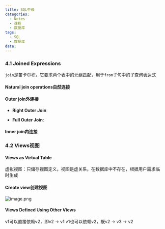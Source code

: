 ```yaml
---
title: SQL中级
categories:
  - Notes
  - 课程
  - 数据库
tags:
  - SQL
  - 数据库
date:
---
```

### 4.1 Joined Expressions
`join`是笛卡尔积，它要求两个表中的元组匹配，用于`from`子句中的子查询表达式

#### Natural join operations自然连接

#### Outer join外连接

- **Right Outer Join**:

- **Full Outer Join**:

#### Inner join内连接

### 4.2 Views视图

#### Views as Virtual Table
虚拟视图：只储存视图定义，视图是虚关系，在数据库中不存在，根据用户需求临时生成

#### Create view创建视图
![image.png](https://cdn.jsdelivr.net/gh/zhengyangWang1/image@main/img/20231009120344.png)

#### Views Defined Using Other Views
v1可以直接依赖v2，即v2 ->  v1
v1也可以依赖v2，既v2 -> v3 -> v2

